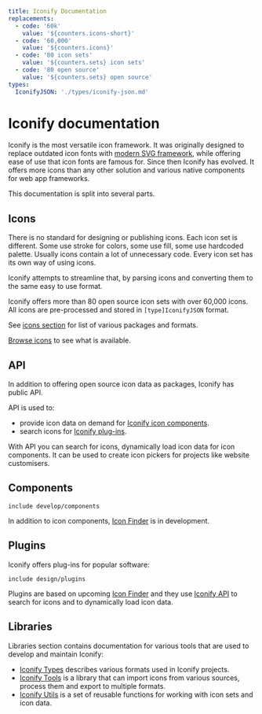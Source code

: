 ```yaml
title: Iconify Documentation
replacements:
  - code: '60k'
    value: '${counters.icons-short}'
  - code: '60,000'
    value: '${counters.icons}'
  - code: '80 icon sets'
    value: '${counters.sets} icon sets'
  - code: '80 open source'
    value: '${counters.sets} open source'
types:
  IconifyJSON: './types/iconify-json.md'
```

# Iconify documentation

Iconify is the most versatile icon framework. It was originally designed to replace outdated icon fonts with [modern SVG framework](./icon-components/svg-framework/index.md), while offering ease of use that icon fonts are famous for. Since then Iconify has evolved. It offers more icons than any other solution and various native components for web app frameworks.

This documentation is split into several parts.

## Icons

There is no standard for designing or publishing icons. Each icon set is different. Some use stroke for colors, some use fill, some use hardcoded palette. Usually icons contain a lot of unnecessary code. Every icon set has its own way of using icons.

Iconify attempts to streamline that, by parsing icons and converting them to the same easy to use format.

Iconify offers more than 80 open source icon sets with over 60,000 icons. All icons are pre-processed and stored in `[type]IconifyJSON` format.

See [icons section](./icons/index.md) for list of various packages and formats.

[Browse icons](https://icon-sets.iconify.design) to see what is available.

## API

In addition to offering open source icon data as packages, Iconify has public API.

API is used to:

- provide icon data on demand for [Iconify icon components](./icon-components/components/index.md).
- search icons for [Iconify plug-ins](./design/index.md).

With API you can search for icons, dynamically load icon data for icon components. It can be used to create icon pickers for projects like website customisers.

## Components

`include develop/components`

In addition to icon components, [Icon Finder](./icon-finder/index.md) is in development.

## Plugins

Iconify offers plug-ins for popular software:

`include design/plugins`

Plugins are based on upcoming [Icon Finder](./icon-finder/index.md) and they use [Iconify API](./api/index.md) to search for icons and to dynamically load icon data.

## Libraries

Libraries section contains documentation for various tools that are used to develop and maintain Iconify:

- [Iconify Types](./types/index.md) describes various formats used in Iconify projects.
- [Iconify Tools](./tools/tools2/index.md) is a library that can import icons from various sources, process them and export to multiple formats.
- [Iconify Utils](./tools/utils/index.md) is a set of reusable functions for working with icon sets and icon data.
